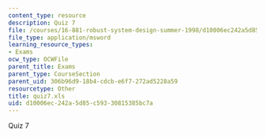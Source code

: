 ```yaml
---
content_type: resource
description: Quiz 7
file: /courses/16-881-robust-system-design-summer-1998/d10006ec242a5d85c59330815385bc7a_quiz7.xls
file_type: application/msword
learning_resource_types:
- Exams
ocw_type: OCWFile
parent_title: Exams
parent_type: CourseSection
parent_uid: 306b96d9-18b4-cdcb-e6f7-272ad5228a59
resourcetype: Other
title: quiz7.xls
uid: d10006ec-242a-5d85-c593-30815385bc7a
---
```

Quiz 7


